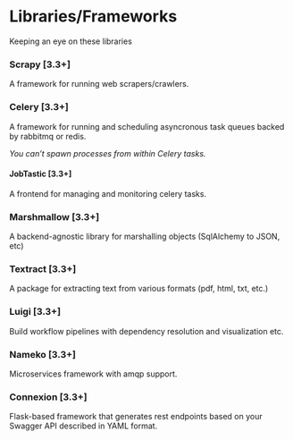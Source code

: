 # Libraries/Frameworks
Keeping an eye on these libraries

### Scrapy [3.3+]
A framework for running web scrapers/crawlers.

### Celery [3.3+]
A framework for running and scheduling asyncronous task queues backed by rabbitmq or redis.

_You can’t spawn processes from within Celery tasks._

#### JobTastic [3.3+]
A frontend for managing and monitoring celery tasks.

### Marshmallow [3.3+]
A backend-agnostic library for marshalling objects (SqlAlchemy to JSON, etc)

### Textract [3.3+]
A package for extracting text from various formats (pdf, html, txt, etc.)

### Luigi [3.3+]
Build workflow pipelines with dependency resolution and visualization etc.

### Nameko [3.3+]
Microservices framework with amqp support.

### Connexion [3.3+]
Flask-based framework that generates rest endpoints based on your Swagger API described in YAML format.
